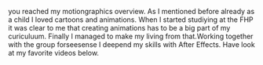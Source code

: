 you reached my motiongraphics overview. As I mentioned before already as a child I loved cartoons and animations. When I started studiying at the FHP it was clear to me that creating animations has to be a big part of my curiculuum. Finally I managed to make my living from that.Working together with the group forseesense I deepend my skills with After Effects. Have look at my favorite videos below.  
